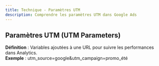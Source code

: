```yaml
---
title: Technique - Paramètres UTM
description: Comprendre les paramètres UTM dans Google Ads
---
```


## Paramètres UTM (UTM Parameters)
**Définition** : Variables ajoutées à une URL pour suivre les performances dans Analytics.  
**Exemple** : utm_source=google&utm_campaign=promo_été